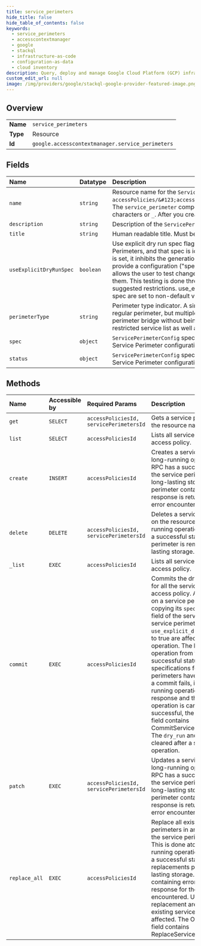 ```yaml
---
title: service_perimeters
hide_title: false
hide_table_of_contents: false
keywords:
  - service_perimeters
  - accesscontextmanager
  - google    
  - stackql
  - infrastructure-as-code
  - configuration-as-data
  - cloud inventory
description: Query, deploy and manage Google Cloud Platform (GCP) infrastructure and resources using SQL
custom_edit_url: null
image: /img/providers/google/stackql-google-provider-featured-image.png
---
```

  
    

## Overview
<table><tbody>
<tr><td><b>Name</b></td><td><code>service_perimeters</code></td></tr>
<tr><td><b>Type</b></td><td>Resource</td></tr>
<tr><td><b>Id</b></td><td><code>google.accesscontextmanager.service_perimeters</code></td></tr>
</tbody></table>

## Fields
| Name | Datatype | Description |
|:-----|:---------|:------------|
| `name` | `string` | Resource name for the `ServicePerimeter`. Format: `accessPolicies/&#123;access_policy&#125;/servicePerimeters/&#123;service_perimeter&#125;`. The `service_perimeter` component must begin with a letter, followed by alphanumeric characters or `_`. After you create a `ServicePerimeter`, you cannot change its `name`. |
| `description` | `string` | Description of the `ServicePerimeter` and its use. Does not affect behavior. |
| `title` | `string` | Human readable title. Must be unique within the Policy. |
| `useExplicitDryRunSpec` | `boolean` | Use explicit dry run spec flag. Ordinarily, a dry-run spec implicitly exists for all Service Perimeters, and that spec is identical to the status for those Service Perimeters. When this flag is set, it inhibits the generation of the implicit spec, thereby allowing the user to explicitly provide a configuration ("spec") to use in a dry-run version of the Service Perimeter. This allows the user to test changes to the enforced config ("status") without actually enforcing them. This testing is done through analyzing the differences between currently enforced and suggested restrictions. use_explicit_dry_run_spec must bet set to True if any of the fields in the spec are set to non-default values. |
| `perimeterType` | `string` | Perimeter type indicator. A single project or VPC network is allowed to be a member of single regular perimeter, but multiple service perimeter bridges. A project cannot be a included in a perimeter bridge without being included in regular perimeter. For perimeter bridges, the restricted service list as well as access level lists must be empty. |
| `spec` | `object` | `ServicePerimeterConfig` specifies a set of Google Cloud resources that describe specific Service Perimeter configuration. |
| `status` | `object` | `ServicePerimeterConfig` specifies a set of Google Cloud resources that describe specific Service Perimeter configuration. |
## Methods
| Name | Accessible by | Required Params | Description |
|:-----|:--------------|:----------------|:------------|
| `get` | `SELECT` | `accessPoliciesId, servicePerimetersId` | Gets a service perimeter based on the resource name. |
| `list` | `SELECT` | `accessPoliciesId` | Lists all service perimeters for an access policy. |
| `create` | `INSERT` | `accessPoliciesId` | Creates a service perimeter. The long-running operation from this RPC has a successful status after the service perimeter propagates to long-lasting storage. If a service perimeter contains errors, an error response is returned for the first error encountered. |
| `delete` | `DELETE` | `accessPoliciesId, servicePerimetersId` | Deletes a service perimeter based on the resource name. The long-running operation from this RPC has a successful status after the service perimeter is removed from long-lasting storage. |
| `_list` | `EXEC` | `accessPoliciesId` | Lists all service perimeters for an access policy. |
| `commit` | `EXEC` | `accessPoliciesId` | Commits the dry-run specification for all the service perimeters in an access policy. A commit operation on a service perimeter involves copying its `spec` field to the `status` field of the service perimeter. Only service perimeters with `use_explicit_dry_run_spec` field set to true are affected by a commit operation. The long-running operation from this RPC has a successful status after the dry-run specifications for all the service perimeters have been committed. If a commit fails, it causes the long-running operation to return an error response and the entire commit operation is cancelled. When successful, the Operation.response field contains CommitServicePerimetersResponse. The `dry_run` and the `spec` fields are cleared after a successful commit operation. |
| `patch` | `EXEC` | `accessPoliciesId, servicePerimetersId` | Updates a service perimeter. The long-running operation from this RPC has a successful status after the service perimeter propagates to long-lasting storage. If a service perimeter contains errors, an error response is returned for the first error encountered. |
| `replace_all` | `EXEC` | `accessPoliciesId` | Replace all existing service perimeters in an access policy with the service perimeters provided. This is done atomically. The long-running operation from this RPC has a successful status after all replacements propagate to long-lasting storage. Replacements containing errors result in an error response for the first error encountered. Upon an error, replacement are cancelled and existing service perimeters are not affected. The Operation.response field contains ReplaceServicePerimetersResponse. |
